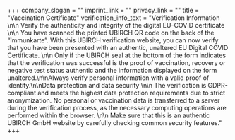 +++
company_slogan = ""
imprint_link = ""
privacy_link = ""
title = "Vaccination Certificate"
verification_info_text = "Verification Information \n\n Verify the authenticity and integrity of the digital EU-COVID certificate \n\n You have scanned the printed UBIRCH QR code on the back of the “Immunkarte”. With this UBIRCH verification website, you can now verify that you have been presented with an authentic, unaltered EU Digital COVID Certificate. \n\n Only if the UBIRCH seal at the bottom of the form indicates that the verification was successful is the proof of vaccination, recovery or negative test status authentic and the information displayed on the form unaltered.\n\nAlways verify personal information with a valid proof of identity.\n\nData protection and data security \n\n The verification is GDPR-compliant and meets the highest data protection requirements due to strict anonymization. No personal or vaccination data is transferred to a server during the verification process, as the necessary computing operations are performed within the browser. \n\n Make sure that this is an authentic UBIRCH GmbH website by carefully checking common security features."
+++
